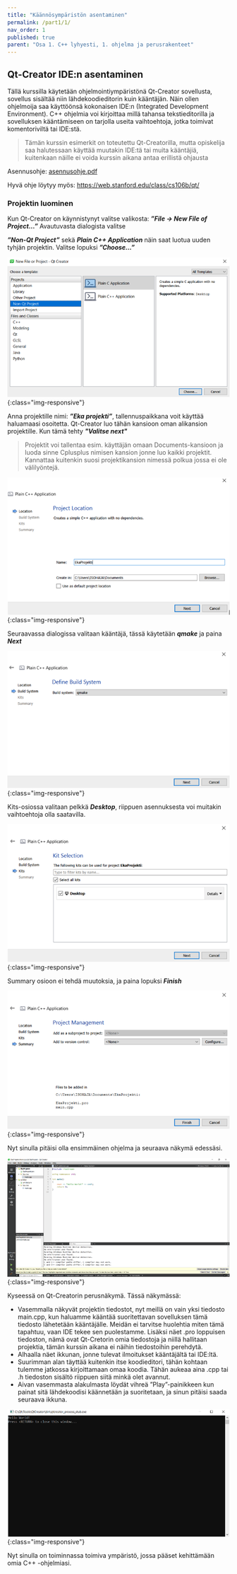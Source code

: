 ```yaml
---
title: "Käännösympäristön asentaminen"
permalink: /part1/1/
nav_order: 1
published: true
parent: "Osa 1. C++ lyhyesti, 1. ohjelma ja perusrakenteet"
---
```


## Qt-Creator IDE:n asentaminen

Tällä kurssilla käytetään ohjelmointiympäristönä Qt-Creator sovellusta, sovellus sisältää niin lähdekoodieditorin kuin kääntäjän. Näin ollen ohjelmoija saa käyttöönsä kokonaisen IDE:n (Integrated Development Environment). C++ ohjelmia voi kirjoittaa millä tahansa tekstieditorilla ja sovelluksen kääntämiseen on tarjolla useita vaihtoehtoja, jotka toimivat komentoriviltä tai IDE:stä.

> Tämän kurssin esimerkit on toteutettu Qt-Creatorilla, mutta opiskelija saa halutessaan käyttää muutakin IDE:tä tai muita kääntäjiä, kuitenkaan näille ei voida kurssin aikana antaa erillistä ohjausta

Asennusohje: [asennusohje.pdf](../../assets/qt_asennus.pdf)

Hyvä ohje löytyy myös: https://web.stanford.edu/class/cs106b/qt/

### Projektin luominen

Kun Qt-Creator on käynnistynyt valitse valikosta: 
_**”File -> New File of Project…”**_
Avautuvasta dialogista valitse 

_**”Non-Qt Project”**_ sekä  _**Plain C++ Application**_
näin saat luotua uuden tyhjän projektin. 
Valitse lopuksi _**”Choose…”**_

![](../../assets/images/qt_projekti_1.png){:class="img-responsive"}

Anna projektille nimi: _**”Eka projekti”**_, tallennuspaikkana voit käyttää haluamaasi osoitetta. Qt-Creator luo tähän kansioon oman alikansion projektille. Kun tämä tehty _**"Valitse next"**_

> Projektit voi tallentaa esim. käyttäjän omaan Documents-kansioon ja luoda sinne Cplusplus nimisen kansion jonne luo kaikki projektit. Kannattaa kuitenkin suosi projektikansion nimessä polkua jossa ei ole välilyöntejä.

![](../../assets/images/qt_projekti_2.png){:class="img-responsive"}

Seuraavassa dialogissa valitaan kääntäjä, tässä käytetään _**qmake**_ ja paina _**Next**_

![](../../assets/images/qt_projekti_3.png){:class="img-responsive"}

Kits-osiossa valitaan pelkkä _**Desktop**_, riippuen asennuksesta voi muitakin vaihtoehtoja olla saatavilla.

![](../../assets/images/qt_projekti_4.png){:class="img-responsive"}

Summary osioon ei tehdä muutoksia, ja paina lopuksi _**Finish**_

![](../../assets/images/qt_projekti_5.png){:class="img-responsive"}

Nyt sinulla pitäisi olla ensimmäinen ohjelma ja seuraava näkymä edessäsi. 

![](../../assets/images/qt_projekti_6.png){:class="img-responsive"}

Kyseessä on Qt-Creatorin perusnäkymä. Tässä näkymässä:
-	Vasemmalla näkyvät projektin tiedostot, nyt meillä on vain yksi tiedosto main.cpp, kun haluamme kääntää suoritettavan sovelluksen tämä tiedosto lähetetään kääntäjälle. Meidän ei tarvitse huolehtia miten tämä tapahtuu, vaan IDE tekee sen puolestamme. Lisäksi näet .pro loppuisen tiedoston, nämä ovat Qt-Cretorin omia tiedostoja ja niillä hallitaan projektia, tämän kurssin aikana ei näihin tiedostoihin perehdytä.
-	Alhaalla näet ikkunan, jonne tulevat ilmoitukset kääntäjältä tai IDE:ltä.
-	Suurimman alan täyttää kuitenkin itse koodieditori, tähän kohtaan tulemme jatkossa kirjoittamaan omaa koodia. Tähän aukeaa aina .cpp tai .h tiedoston sisältö riippuen siitä minkä olet avannut.
-	Aivan vasemmasta alakulmasta löydät vihreä ”Play”-painikkeen kun painat sitä lähdekoodisi käännetään ja suoritetaan, ja sinun pitäisi saada seuraava ikkuna.

![](../../assets/images/qt_projekti_7.png){:class="img-responsive"}

Nyt sinulla on toiminnassa toimiva ympäristö, jossa pääset kehittämään omia C++ -ohjelmiasi.

